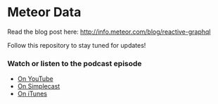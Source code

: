 # Meteor Data

Read the blog post here: http://info.meteor.com/blog/reactive-graphql

Follow this repository to stay tuned for updates!

### Watch or listen to the podcast episode

- [On YouTube](https://www.youtube.com/watch?v=g7Uy1pcODTk)
- [On Simplecast](https://transmission.simplecast.fm/2)
- [On iTunes](https://itunes.apple.com/us/podcast/transmission/id1078456050?mt=2)
